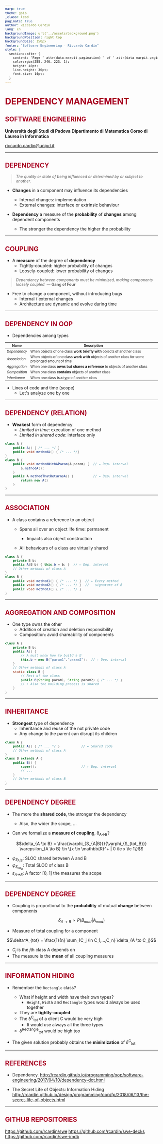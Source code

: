 ```yaml
---
marp: true
theme: gaia
_class: lead
paginate: true
author: Riccardo Cardin
lang: en
backgroundImage: url('../assets/background.png')
backgroundPosition: right top
backgroundSize: 150px
footer: "Software Engineering - Riccardo Cardin"
style: |
  section::after {
    content: 'Page ' attr(data-marpit-pagination) ' of ' attr(data-marpit-pagination-total);
    color:rgba(255, 246, 223, 1);
    height: 40pt;
    line-height: 30pt;
    font-size: 14pt;
  }
---
```


<!-- _paginate: skip -->

<style>
  section {
    font-size: 22pt;
  }
  header,footer {
    color:rgba(255, 246, 223, 1);
    background-color: rgba(169, 0, 35, 0.7);
    height: 40pt;
    line-height: 30pt;
  }
  h1, h2, h3, h4 {
    color:rgba(169, 0, 35, 1);
  }
  blockquote {
    font-size: 0.9em;
  }
  section > *  {
    font-size: 1em;
  }
</style>

# DEPENDENCY MANAGEMENT

## SOFTWARE ENGINEERING

**Università degli Studi di Padova**
**Dipartimento di Matematica**
**Corso di Laurea in Informatica**

riccardo.cardin@unipd.it

---

## DEPENDENCY

> *The quality or state of being influenced or determined by or subject to another.*

- **Changes** in a component may influence its dependencies
  - Internal changes: implementation
  - External changes: interface or extrinsic behaviour

- **Dependency** a measure of the **probability** of **changes** among dependent components
  - The stronger the dependency the higher the probability

---

## COUPLING

- A **measure** of the degree of **dependency**
  - Tightly-coupled: higher probability of changes
  - Loosely-coupled: lower probability of changes

> *Dependency between components must be minimized, making components loosely coupled.*
> — **Gang of Four**

- Free to change a component, without introducing bugs
  - Internal / external changes
  - Architecture are dynamic and evolve during time

---

## DEPENDENCY IN OOP

- Dependencies among types

<style scoped>
table {
  font-size: 0.8em;
}
</style>

| Name | Description |
|------|-------------|
| *Dependency* | When objects of one class **work briefly with** objects of another class |
| *Association* | When objects of one class **work with** objects of another class for some prolonged amount of time |
| *Aggregation* | When one class **owns but shares a reference** to objects of another class |
| *Composition* | When one class **contains** objects of another class |
| *Inheritance* | When one class **is a** type of another class |

- Lines of code and time (scope)
  - Let's analyze one by one

---

<style scoped>
pre {
  font-size: 0.9em;
}
</style>

## DEPENDENCY (RELATION)

- **Weakest** form of dependency
  - _Limited in time_: execution of one method
  - _Limited in shared code_: interface only
```java
class A {
    public A() { /* ... */ }
    public void methodA() { /* ... */}
}
class B {
    public void methodWithAParam(A param) {  // ← Dep. interval
        a.methodA();
    }
    public A methodThatReturnsA() {          // ← Dep. interval
        return new A()
    }
}
```

---

<style scoped>
pre {
  font-size: 0.9em;
}
</style>

## ASSOCIATION

- A class contains a reference to an object
    - Spans all over an object life time: permanent
        - Impacts also object construction


    - All behaviours of a class are virtually shared

```java
class A {
    private B b;
    public A(B b) { this.b = b; }  // ← Dep. interval
    // Other methods of class A
}
class B {
    public void method1() { /* ... */ }  // ← Every method
    public void method2() { /* ... */ }  //   signature of B
    public void method3() { /* ... */ }
}
```

---

<style scoped>
pre {
  font-size: 0.8em;
}
</style>

## AGGREGATION AND COMPOSITION

- One type owns the other
  - Addition of creation and deletion responsibility
  - Composition: avoid shareability of components

```java
class A {
    private B b;
    public A() {
        // A must know how to build a B 
        this.b = new B("param1","param2");  // ← Dep. interval
    }
    // Other methods of class A
    static class B {
        // Rest of the class
        public B(String param1, String param2) { /* ... */ }
        // ↑ Also the building process is shared
    }
}
```

---

<style scoped>
pre {
  font-size: 0.9em;
}
</style>

## INHERITANCE

- **Strongest** type of dependency
  - Inheritance and reuse of the not private code
  - Any change to the parent can disrupt its children

```java
class A {
    public A() { /* ... */ }           // ← Shared code
    // Other methods of class A
}
class B extends A {
    public B() {
        super();                       // ← Dep. interval
        // ...
    }
    // Other methods of class B
}
```

---

## DEPENDENCY DEGREE

- The more the **shared code**, the stronger the dependency
  - Also, the wider the scope, ...

- Can we formalize a **measure of coupling**, δ<sub>A→B</sub>?

$$\delta_{A \to B} = \frac{\varphi_{S_{A|B}}}{\varphi_{S_{tot_B}}} \varepsilon_{A \to B} \in \{x \in \mathbb{R}^+ | 0 \le x \le 1\}$$

- *φ<sub>S<sub>A|B</sub></sub>*: SLOC shared between A and B
- *φ<sub>S<sub>tot<sub>B</sub></sub></sub>*: Total SLOC of class B
- *ε<sub>A→B</sub>*: A factor [0, 1] the measures the scope

---

## DEPENDENCY DEGREE

- Coupling is proportional to the **probability** of mutual **change** between components

$$\delta_{A \to B} \propto P(B_{mod}|A_{mod})$$

- Measure of total coupling for a component

$$\delta^A_{tot} = \frac{1}{n} \sum_{C_j \in C_1,...,C_n} \delta_{A \to C_j}$$

- *C<sub>j</sub>* is the *j*th class A depends on
- The measure is the **mean** of all coupling measures

---

## INFORMATION HIDING

- Remember the `Rectangle` class?
  - What if height and width have their own types?
    - `Height`, `Width` and `Rectangle` types would always be used together
  - They are **tightly-coupled**
  - The δ<sup>C</sup><sub>tot</sub> of a client C would be very high
    - It would use always all the three types
  - δ<sup>Rectangle</sup><sub>tot</sub> would be high too

- The given solution probably obtains the **minimization** of δ<sup>C</sup><sub>tot</sub>

---

## REFERENCES

- Dependency.
  http://rcardin.github.io/programming/oop/software-engineering/2017/04/10/dependency-dot.html

- The Secret Life of Objects: Information Hiding
  http://rcardin.github.io/design/programming/oop/fp/2018/06/13/the-secret-life-of-objects.html

---

## GITHUB REPOSITORIES

https://github.com/rcardin/swe
https://github.com/rcardin/swe-decks
https://github.com/rcardin/swe-imdb

